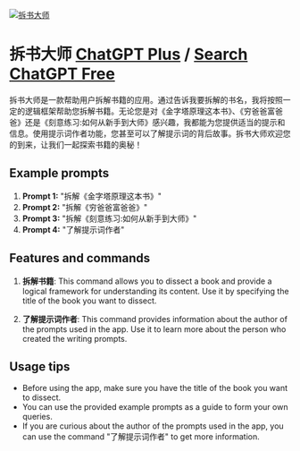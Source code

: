 
[![拆书大师](https://files.oaiusercontent.com/file-J66NEZokBZM24WmSewwxYdF9?se=2123-10-18T10%3A39%3A40Z&sp=r&sv=2021-08-06&sr=b&rscc=max-age%3D31536000%2C%20immutable&rscd=attachment%3B%20filename%3Dd912d24b-db60-47d1-8330-d0961f6b81a0.png&sig=RAno5H9jDBi0pH69ECrZXhNvaXSAKG/ixbm%2BBRmyyag%3D)](https://chat.openai.com/g/g-ovnd92FA2-chai-shu-da-shi)

# 拆书大师 [ChatGPT Plus](https://chat.openai.com/g/g-ovnd92FA2-chai-shu-da-shi) / [Search ChatGPT Free](https://gptcall.net/index.html#/?search=%E6%8B%86%E4%B9%A6%E5%A4%A7%E5%B8%88)

拆书大师是一款帮助用户拆解书籍的应用。通过告诉我要拆解的书名，我将按照一定的逻辑框架帮助您拆解书籍。无论您是对《金字塔原理这本书》、《穷爸爸富爸爸》还是《刻意练习:如何从新手到大师》感兴趣，我都能为您提供适当的提示和信息。使用提示词作者功能，您甚至可以了解提示词的背后故事。拆书大师欢迎您的到来，让我们一起探索书籍的奥秘！

## Example prompts

1. **Prompt 1:** "拆解《金字塔原理这本书》"
2. **Prompt 2:** "拆解《穷爸爸富爸爸》"
3. **Prompt 3:** "拆解《刻意练习:如何从新手到大师》"
4. **Prompt 4:** "了解提示词作者"

## Features and commands

1. **拆解书籍**: This command allows you to dissect a book and provide a logical framework for understanding its content. Use it by specifying the title of the book you want to dissect.

2. **了解提示词作者**: This command provides information about the author of the prompts used in the app. Use it to learn more about the person who created the writing prompts.

## Usage tips

- Before using the app, make sure you have the title of the book you want to dissect.
- You can use the provided example prompts as a guide to form your own queries.
- If you are curious about the author of the prompts used in the app, you can use the command "了解提示词作者" to get more information.


